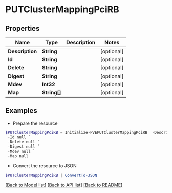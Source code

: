 # PUTClusterMappingPciRB
## Properties

Name | Type | Description | Notes
------------ | ------------- | ------------- | -------------
**Description** | **String** |  | [optional] 
**Id** | **String** |  | [optional] 
**Delete** | **String** |  | [optional] 
**Digest** | **String** |  | [optional] 
**Mdev** | **Int32** |  | [optional] 
**Map** | **String[]** |  | [optional] 

## Examples

- Prepare the resource
```powershell
$PUTClusterMappingPciRB = Initialize-PVEPUTClusterMappingPciRB  -Description null `
 -Id null `
 -Delete null `
 -Digest null `
 -Mdev null `
 -Map null
```

- Convert the resource to JSON
```powershell
$PUTClusterMappingPciRB | ConvertTo-JSON
```

[[Back to Model list]](../README.md#documentation-for-models) [[Back to API list]](../README.md#documentation-for-api-endpoints) [[Back to README]](../README.md)

